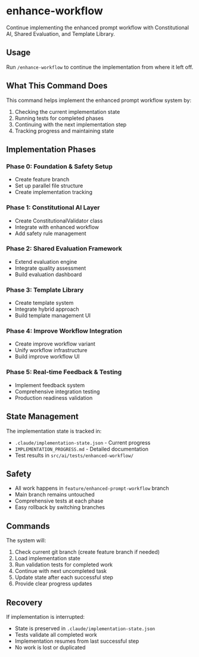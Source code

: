 # enhance-workflow

Continue implementing the enhanced prompt workflow with Constitutional AI, Shared Evaluation, and Template Library.

## Usage

Run `/enhance-workflow` to continue the implementation from where it left off.

## What This Command Does

This command helps implement the enhanced prompt workflow system by:
1. Checking the current implementation state
2. Running tests for completed phases
3. Continuing with the next implementation step
4. Tracking progress and maintaining state

## Implementation Phases

### Phase 0: Foundation & Safety Setup
- Create feature branch
- Set up parallel file structure
- Create implementation tracking

### Phase 1: Constitutional AI Layer
- Create ConstitutionalValidator class
- Integrate with enhanced workflow
- Add safety rule management

### Phase 2: Shared Evaluation Framework
- Extend evaluation engine
- Integrate quality assessment
- Build evaluation dashboard

### Phase 3: Template Library
- Create template system
- Integrate hybrid approach
- Build template management UI

### Phase 4: Improve Workflow Integration
- Create improve workflow variant
- Unify workflow infrastructure
- Build improve workflow UI

### Phase 5: Real-time Feedback & Testing
- Implement feedback system
- Comprehensive integration testing
- Production readiness validation

## State Management

The implementation state is tracked in:
- `.claude/implementation-state.json` - Current progress
- `IMPLEMENTATION_PROGRESS.md` - Detailed documentation
- Test results in `src/ai/tests/enhanced-workflow/`

## Safety

- All work happens in `feature/enhanced-prompt-workflow` branch
- Main branch remains untouched
- Comprehensive tests at each phase
- Easy rollback by switching branches

## Commands

The system will:
1. Check current git branch (create feature branch if needed)
2. Load implementation state
3. Run validation tests for completed work
4. Continue with next uncompleted task
5. Update state after each successful step
6. Provide clear progress updates

## Recovery

If implementation is interrupted:
- State is preserved in `.claude/implementation-state.json`
- Tests validate all completed work
- Implementation resumes from last successful step
- No work is lost or duplicated